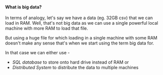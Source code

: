 #### What is big data?
In terms of analogy, let's say we have a data (eg. 32GB csv) that we can load in RAM. Well, that's not big data as we can use a single powerful local machine with more RAM to load that file.

But using a huge file for which loading in a single machine with some RAM doesn't make any sense that's when we start using the term big data for.

In that case we can either use -
* _SQL database_ to store onto hard drive instead of RAM or 
* _Distributed System_ to distribute the data to multiple machines

